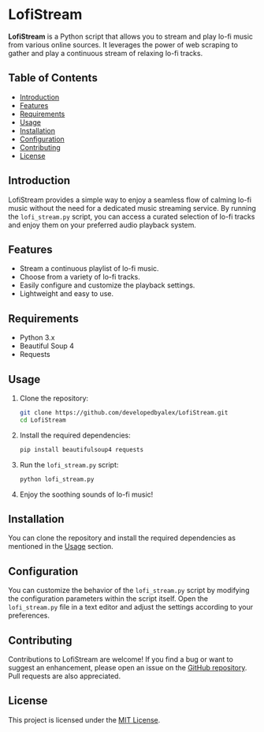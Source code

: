 # LofiStream

**LofiStream** is a Python script that allows you to stream and play lo-fi music from various online sources. It leverages the power of web scraping to gather and play a continuous stream of relaxing lo-fi tracks.

## Table of Contents

- [Introduction](#introduction)
- [Features](#features)
- [Requirements](#requirements)
- [Usage](#usage)
- [Installation](#installation)
- [Configuration](#configuration)
- [Contributing](#contributing)
- [License](#license)

## Introduction

LofiStream provides a simple way to enjoy a seamless flow of calming lo-fi music without the need for a dedicated music streaming service. By running the `lofi_stream.py` script, you can access a curated selection of lo-fi tracks and enjoy them on your preferred audio playback system.

## Features

- Stream a continuous playlist of lo-fi music.
- Choose from a variety of lo-fi tracks.
- Easily configure and customize the playback settings.
- Lightweight and easy to use.

## Requirements

- Python 3.x
- Beautiful Soup 4
- Requests

## Usage

1. Clone the repository:

    ```bash
    git clone https://github.com/developedbyalex/LofiStream.git
    cd LofiStream
    ```

2. Install the required dependencies:

    ```bash
    pip install beautifulsoup4 requests
    ```

3. Run the `lofi_stream.py` script:

    ```bash
    python lofi_stream.py
    ```

4. Enjoy the soothing sounds of lo-fi music!

## Installation

You can clone the repository and install the required dependencies as mentioned in the [Usage](#usage) section.

## Configuration

You can customize the behavior of the `lofi_stream.py` script by modifying the configuration parameters within the script itself. Open the `lofi_stream.py` file in a text editor and adjust the settings according to your preferences.

## Contributing

Contributions to LofiStream are welcome! If you find a bug or want to suggest an enhancement, please open an issue on the [GitHub repository](https://github.com/developedbyalex/LofiStream). Pull requests are also appreciated.

## License

This project is licensed under the [MIT License](LICENSE).
